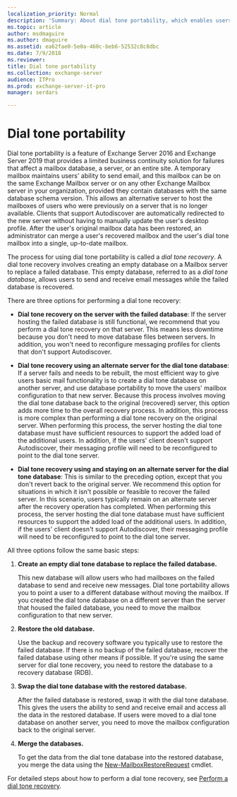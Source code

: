 ```yaml
---
localization_priority: Normal
description: 'Summary: About dial tone portability, which enables users to have a temporary mailbox for sending and receiving email while their original mailbox is being restored or repaired.'
ms.topic: article
author: msdmaguire
ms.author: dmaguire
ms.assetid: ea62fae0-5e0a-460c-beb6-52532c8c8dbc
ms.date: 7/9/2018
ms.reviewer:
title: Dial tone portability
ms.collection: exchange-server
audience: ITPro
ms.prod: exchange-server-it-pro
manager: serdars

---
```


# Dial tone portability

Dial tone portability is a feature of Exchange Server 2016 and Exchange Server 2019 that provides a limited business continuity solution for failures that affect a mailbox database, a server, or an entire site. A temporary mailbox maintains users' ability to send email, and this mailbox can be on the same Exchange Mailbox server or on any other Exchange Mailbox server in your organization, provided they contain databases with the same database schema version. This allows an alternative server to host the mailboxes of users who were previously on a server that is no longer available. Clients that support Autodiscover are automatically redirected to the new server without having to manually update the user's desktop profile. After the user's original mailbox data has been restored, an administrator can merge a user's recovered mailbox and the user's dial tone mailbox into a single, up-to-date mailbox.

The process for using dial tone portability is called a *dial tone recovery*. A dial tone recovery involves creating an empty database on a Mailbox server to replace a failed database. This empty database, referred to as a *dial tone database*, allows users to send and receive email messages while the failed database is recovered.

There are three options for performing a dial tone recovery:

- **Dial tone recovery on the server with the failed database**: If the server hosting the failed database is still functional, we recommend that you perform a dial tone recovery on that server. This means less downtime because you don't need to move database files between servers. In addition, you won't need to reconfigure messaging profiles for clients that don't support Autodiscover.

- **Dial tone recovery using an alternate server for the dial tone database**: If a server fails and needs to be rebuilt, the most efficient way to give users basic mail functionality is to create a dial tone database on another server, and use database portability to move the users' mailbox configuration to that new server. Because this process involves moving the dial tone database back to the original (recovered) server, this option adds more time to the overall recovery process. In addition, this process is more complex than performing a dial tone recovery on the original server. When performing this process, the server hosting the dial tone database must have sufficient resources to support the added load of the additional users. In addition, if the users' client doesn't support Autodiscover, their messaging profile will need to be reconfigured to point to the dial tone server.

- **Dial tone recovery using and staying on an alternate server for the dial tone database**: This is similar to the preceding option, except that you don't revert back to the original server. We recommend this option for situations in which it isn't possible or feasible to recover the failed server. In this scenario, users typically remain on an alternate server after the recovery operation has completed. When performing this process, the server hosting the dial tone database must have sufficient resources to support the added load of the additional users. In addition, if the users' client doesn't support Autodiscover, their messaging profile will need to be reconfigured to point to the dial tone server.

All three options follow the same basic steps:

1. **Create an empty dial tone database to replace the failed database.**

    This new database will allow users who had mailboxes on the failed database to send and receive new messages. Dial tone portability allows you to point a user to a different database without moving the mailbox. If you created the dial tone database on a different server than the server that housed the failed database, you need to move the mailbox configuration to that new server.

2. **Restore the old database.**

    Use the backup and recovery software you typically use to restore the failed database. If there is no backup of the failed database, recover the failed database using other means if possible. If you're using the same server for dial tone recovery, you need to restore the database to a recovery database (RDB).

3. **Swap the dial tone database with the restored database.**

    After the failed database is restored, swap it with the dial tone database. This gives the users the ability to send and receive email and access all the data in the restored database. If users were moved to a dial tone database on another server, you need to move the mailbox configuration back to the original server.

4. **Merge the databases.**

    To get the data from the dial tone database into the restored database, you merge the data using the [New-MailboxRestoreRequest](https://technet.microsoft.com/library/0b67defd-3c6c-4470-acfa-7f22a6c1d2bd.aspx) cmdlet.

For detailed steps about how to perform a dial tone recovery, see [Perform a dial tone recovery](dial-tone-recovery.md).
